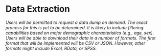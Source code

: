 # Data Extraction

*Users will be permitted to request a data dump on demand. The exact process for this is yet to be determined. It is likely to include filtering capabilities based on major demographic characteristics (e.g., age, sex). Users will be able to download their data in a number of formats. The first format that will be implemented will be CSV or JSON. However, other formats might include Excel, RData, or SPSS.*